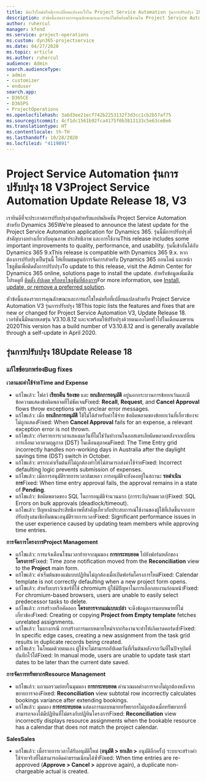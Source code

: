 ```yaml
---
title: มีอะไรใหม่หรือมีการเปลี่ยนแปลงอะไรใน Project Service Automation รุ่นการปรับปรุง 18 V3
description: หัวข้อนี้แสดงรายการคุณลักษณะและการแก้ไขที่พร้อมใช้งานใน Project Service Automation รุ่นการปรับปรุง 18 V3
author: ruhercul
manager: kfend
ms.service: project-operations
ms.custom: dyn365-projectservice
ms.date: 04/27/2020
ms.topic: article
ms.author: ruhercul
audience: Admin
search.audienceType:
- admin
- customizer
- enduser
search.app:
- D365CE
- D365PS
- ProjectOperations
ms.openlocfilehash: 3a6d3ee21ecf742b2253132f3d3cc1cb2b57af75
ms.sourcegitcommit: 4cf1dc1561b92fca4175f0b3813133c5e63ce8e6
ms.translationtype: HT
ms.contentlocale: th-TH
ms.lasthandoff: 10/28/2020
ms.locfileid: "4119891"
---
```

# <a name="project-service-automation-update-release-18-v3"></a><span data-ttu-id="4b4eb-103">Project Service Automation รุ่นการปรับปรุง 18 V3</span><span class="sxs-lookup"><span data-stu-id="4b4eb-103">Project Service Automation Update Release 18, V3</span></span>

<span data-ttu-id="4b4eb-104">เรายินดีที่จะประกาศการปรับปรุงล่าสุดสำหรับแอปพลิเคชัน Project Service Automation สำหรับ Dynamics 365</span><span class="sxs-lookup"><span data-stu-id="4b4eb-104">We’re pleased to announce the latest update for the Project Service Automation application for Dynamics 365.</span></span> <span data-ttu-id="4b4eb-105">รุ่นนี้มีการปรับปรุงที่สำคัญบางอย่างเกี่ยวกับคุณภาพ ประสิทธิภาพ และการใช้งาน</span><span class="sxs-lookup"><span data-stu-id="4b4eb-105">This release includes some important improvements to quality, performance, and usability.</span></span> <span data-ttu-id="4b4eb-106">รุ่นนี้เข้ากันได้กับ Dynamics 365 9.x</span><span class="sxs-lookup"><span data-stu-id="4b4eb-106">This release is compatible with Dynamics 365 9.x.</span></span> <span data-ttu-id="4b4eb-107">หากต้องการปรับปรุงเป็นรุ่นนี้ ให้เยี่ยมชมศูนย์การจัดการสำหรับ Dynamics 365 ออนไลน์ และหน้าโซลูชันเพื่อติดตั้งการปรับปรุง</span><span class="sxs-lookup"><span data-stu-id="4b4eb-107">To update to this release, visit the Admin Center for Dynamics 365 online, solutions page to install the update.</span></span> <span data-ttu-id="4b4eb-108">สำหรับข้อมูลเพิ่มเติม โปรดดูที่ [ติดตั้ง อัปเดต หรือลบโซลูชันที่ต้องการ](https://docs.microsoft.com/power-platform/admin/install-remove-preferred-solution)</span><span class="sxs-lookup"><span data-stu-id="4b4eb-108">For more information, see [Install, update, or remove a preferred solution](https://docs.microsoft.com/power-platform/admin/install-remove-preferred-solution).</span></span>

<span data-ttu-id="4b4eb-109">หัวข้อนี้แสดงรายการคุณลักษณะและการแก้ไขใหม่หรือที่เปลี่ยนแปลงสำหรับ Project Service Automation V3 รุ่นการปรับปรุง 18</span><span class="sxs-lookup"><span data-stu-id="4b4eb-109">This topic lists the features and fixes that are new or changed for Project Service Automation V3, Update Release 18.</span></span> <span data-ttu-id="4b4eb-110">เวอร์ชันนี้มีหมายเลขรุ่น V3.10.8.12 และจะพร้อมให้ปรับปรุงด้วยตนเองโดยทั่วไปในเดือนเมษายน 2020</span><span class="sxs-lookup"><span data-stu-id="4b4eb-110">This version has a build number of V3.10.8.12 and is generally available through a self-update in April 2020.</span></span>

## <a name="update-release-18"></a><span data-ttu-id="4b4eb-111">รุ่นการปรับปรุง 18</span><span class="sxs-lookup"><span data-stu-id="4b4eb-111">Update Release 18</span></span>

### <a name="bug-fixes"></a><span data-ttu-id="4b4eb-112">แก้ไขข้อบกพร่อง</span><span class="sxs-lookup"><span data-stu-id="4b4eb-112">Bug fixes</span></span>

<span data-ttu-id="4b4eb-113">**เวลาและค่าใช้จ่าย**</span><span class="sxs-lookup"><span data-stu-id="4b4eb-113">**Time and Expense**</span></span>

- <span data-ttu-id="4b4eb-114">แก้ไขแล้ว: โฟลว์ **เรียกคืน** **ร้องขอ** และ **ยกเลิกการอนุมัติ** อยู่นอกกระบวนการข้อยกเว้นและมีข้อความแสดงข้อผิดพลาดที่ไม่ชัดเจน</span><span class="sxs-lookup"><span data-stu-id="4b4eb-114">Fixed: **Recall**, **Request**, and **Cancel Approval** flows throw exceptions with unclear error messages.</span></span>
- <span data-ttu-id="4b4eb-115">แก้ไขแล้ว: เมื่อ **ยกเลิกการอนุมัติ** ใช้ไม่ได้สำหรับค่าใช้จ่าย ข้อผิดพลาดของข้อยกเว้นที่เกี่ยวข้องจะไม่ถูกแสดง</span><span class="sxs-lookup"><span data-stu-id="4b4eb-115">Fixed: When **Cancel Approval** fails for an expense, a relevant exception error is not thrown.</span></span>
- <span data-ttu-id="4b4eb-116">แก้ไขแล้ว: กริดรายการเวลาแสดงผลวันที่ไม่ใช่วันทำงานในออสเตรเลียผิดพลาดหลังจากเปลี่ยนการเลื่อนเวลาตามฤดูกาล (DST) ในเดือนตุลาคม</span><span class="sxs-lookup"><span data-stu-id="4b4eb-116">Fixed: The Time Entry grid incorrectly handles non-working days in Australia after the daylight savings time (DST) switch in October.</span></span>
- <span data-ttu-id="4b4eb-117">แก้ไขแล้ว: ตรรกะค่าเริ่มต้นที่ไม่ถูกต้องทำให้ไม่สามารถส่งค่าใช้จ่าย</span><span class="sxs-lookup"><span data-stu-id="4b4eb-117">Fixed: Incorrect defaulting logic prevents submission of expenses.</span></span>
- <span data-ttu-id="4b4eb-118">แก้ไขแล้ว: เมื่อการอนุมัติรายการเวลาล้มเหลว การอนุมัติจะยังคงอยู่ในสถานะ **รอดำเนินการ**</span><span class="sxs-lookup"><span data-stu-id="4b4eb-118">Fixed: When time entry approval fails, the approval remains in a state of **Pending**.</span></span>
- <span data-ttu-id="4b4eb-119">แก้ไขแล้ว: ข้อผิดพลาดของ SQL ในการอนุมัติจำนวนมาก (การระงับ/หมดเวลา)</span><span class="sxs-lookup"><span data-stu-id="4b4eb-119">Fixed: SQL Errors on bulk approvals (deadlock/timeout).</span></span>
- <span data-ttu-id="4b4eb-120">แก้ไขแล้ว: ปัญหาด้านประสิทธิภาพที่สำคัญเกี่ยวกับประสบการณ์ใช้งานของผู้ใช้ที่เกิดขึ้นจากการปรับปรุงสมาชิกทีมขณะอนุมัติรายการเวลา</span><span class="sxs-lookup"><span data-stu-id="4b4eb-120">Fixed: Significant performance issues in the user experience caused by updating team members while approving time entries.</span></span>

<span data-ttu-id="4b4eb-121">**การจัดการโครงการ**</span><span class="sxs-lookup"><span data-stu-id="4b4eb-121">**Project Management**</span></span>

- <span data-ttu-id="4b4eb-122">แก้ไขแล้ว: การแจ้งเตือนโซนเวลาย้ายจากมุมมอง **การกระทบยอด** ไปยังฟอร์มหลักของ **โครงการ**</span><span class="sxs-lookup"><span data-stu-id="4b4eb-122">Fixed: Time zone notification moved from the **Reconciliation** view to the **Project** main form.</span></span>
- <span data-ttu-id="4b4eb-123">แก้ไขแล้ว: ค่าเริ่มต้นของแม่แบบปฏิทินไม่ถูกต้องเมื่อเปิดฟอร์มโครงการใหม่</span><span class="sxs-lookup"><span data-stu-id="4b4eb-123">Fixed: Calendar template is not correctly defaulting when a new project form opens.</span></span>
- <span data-ttu-id="4b4eb-124">แก้ไขแล้ว: สำหรับเบราว์เซอร์ที่ใช้ chromium ผู้ใช้มีปัญหาในการเลือกลบงานก่อนหน้า</span><span class="sxs-lookup"><span data-stu-id="4b4eb-124">Fixed: For chromium-based browsers, users are unable to easily select predecessor tasks to delete.</span></span>
- <span data-ttu-id="4b4eb-125">แก้ไขแล้ว: การสร้างหรือคัดลอก **โครงการจากแม่แบบเปล่า** จะดึงข้อมูลการมอบหมายที่ไม่เกี่ยวข้อง</span><span class="sxs-lookup"><span data-stu-id="4b4eb-125">Fixed: Creating or copying **Project from Empty template** fetches unrelated assignments.</span></span>
- <span data-ttu-id="4b4eb-126">แก้ไขแล้ว: ในบางกรณี การสร้างการมอบหมายใหม่จากกริดงานจะทำให้เกิดเรดคอร์ดซ้ำ</span><span class="sxs-lookup"><span data-stu-id="4b4eb-126">Fixed: In specific edge cases, creating a new assignment from the task grid results in duplicate records being created.</span></span>
- <span data-ttu-id="4b4eb-127">แก้ไขแล้ว: ในโหมดด้วยตนเอง ผู้ใช้จะไม่สามารถอัปเดตวันที่เริ่มต้นหลังจากวันที่ในปัจจุบันที่บันทึกไว้ได้</span><span class="sxs-lookup"><span data-stu-id="4b4eb-127">Fixed: In manual mode, users are unable to update task start dates to be later than the current date saved.</span></span>

<span data-ttu-id="4b4eb-128">**การจัดการทรัพยากร**</span><span class="sxs-lookup"><span data-stu-id="4b4eb-128">**Resource Management**</span></span>

- <span data-ttu-id="4b4eb-129">แก้ไขแล้ว: แถวผลรวมย่อยในมุมมอง **การกระทบยอด** คำนวณผลต่างการจองไม่ถูกต้องหลังจากขยายการจอง</span><span class="sxs-lookup"><span data-stu-id="4b4eb-129">Fixed: **Reconciliation** view subtotal row incorrectly calculates bookings variance after extending bookings.</span></span>
- <span data-ttu-id="4b4eb-130">แก้ไขแล้ว: มุมมอง **การกระทบยอด** แสดงการมอบหมายทรัพยากรไม่ถูกต้องเมื่อทรัพยากรที่สามารถจองได้มีปฏิทินที่ไม่ตรงกับปฏิทินโครงการ</span><span class="sxs-lookup"><span data-stu-id="4b4eb-130">Fixed: **Reconciliation** view incorrectly displays resource assignments when the bookable resource has a calendar that does not match the project calendar.</span></span>

<span data-ttu-id="4b4eb-131">**Sales**</span><span class="sxs-lookup"><span data-stu-id="4b4eb-131">**Sales**</span></span>

- <span data-ttu-id="4b4eb-132">แก้ไขแล้ว: เมื่อรายการเวลาได้รับอนุมัติใหม่ (**อนุมัติ > ยกเลิก >** อนุมัติอีกครั้ง) ระบบจะสร้างค่าใช้จ่ายจริงที่ไม่สามารถคิดค่าธรรมเนียมได้ซ้ำ</span><span class="sxs-lookup"><span data-stu-id="4b4eb-132">Fixed: When time entries are re-approved (**Approve > Cancel >** approve again), a duplicate non-chargeable actual is created.</span></span>

